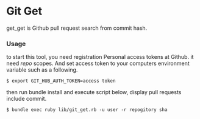 # Git Get
get_get is Github pull request search from commit hash.

### Usage
to start this tool, you need registration Personal access tokens at Github. it need *repo* scopes.
And set access token to your computers environment variable such as a following.
```
$ export GIT_HUB_AUTH_TOKEN=access token
```
then run bundle install and execute script below, display pull requests include commit.
```
$ bundle exec ruby lib/git_get.rb -u user -r repogitory sha
```

